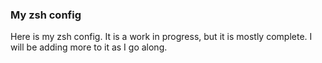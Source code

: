 ### My zsh config

Here is my zsh config. It is a work in progress, but it is mostly complete. I will be adding more to it as I go along.  